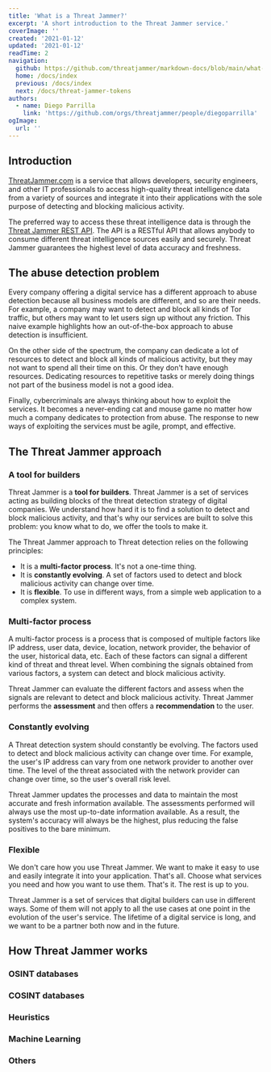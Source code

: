 ```yaml
---
title: 'What is a Threat Jammer?'
excerpt: 'A short introduction to the Threat Jammer service.'
coverImage: ''
created: '2021-01-12'
updated: '2021-01-12'
readTime: 2
navigation:
  github: https://github.com/threatjammer/markdown-docs/blob/main/what-is-threat-jammer.md
  home: /docs/index
  previous: /docs/index
  next: /docs/threat-jammer-tokens
authors:
  - name: Diego Parrilla
    link: 'https://github.com/orgs/threatjammer/people/diegoparrilla'
ogImage:
  url: ''
---
```


## Introduction

[ThreatJammer.com](https://threatjammer.com) is a service that allows developers, security engineers, and other IT professionals to access high-quality threat intelligence data from a variety of sources and integrate it into their applications with the sole purpose of detecting and blocking malicious activity.

The preferred way to access these threat intelligence data is through the [Threat Jammer REST API](https://threatjammer.com/api/). The API is a RESTful API that allows anybody to consume different threat intelligence sources easily and securely. Threat Jammer guarantees the highest level of data accuracy and freshness.

## The abuse detection problem

Every company offering a digital service has a different approach to abuse detection because all business models are different, and so are their needs. For example, a company may want to detect and block all kinds of Tor traffic, but others may want to let users sign up without any friction. This naive example highlights how an out-of-the-box approach to abuse detection is insufficient. 

On the other side of the spectrum, the company can dedicate a lot of resources to detect and block all kinds of malicious activity, but they may not want to spend all their time on this. Or they don't have enough resources. Dedicating resources to repetitive tasks or merely doing things not part of the business model is not a good idea.

Finally, cybercriminals are always thinking about how to exploit the services. It becomes a never-ending cat and mouse game no matter how much a company dedicates to protection from abuse. The response to new ways of exploiting the services must be agile, prompt, and effective.

## The Threat Jammer approach

### A tool for builders
Threat Jammer is a **tool for builders**. Threat Jammer is a set of services acting as building blocks of the threat detection strategy of digital companies. We understand how hard it is to find a solution to detect and block malicious activity, and that's why our services are built to solve this problem: you know what to do, we offer the tools to make it. 

The Threat Jammer approach to Threat detection relies on the following principles:
- It is a **multi-factor process**. It's not a one-time thing.
- It is **constantly evolving**. A set of factors used to detect and block malicious activity can change over time.
- It is **flexible**. To use in different ways, from a simple web application to a complex system.

### Multi-factor process

A multi-factor process is a process that is composed of multiple factors like IP address, user data, device, location, network provider, the behavior of the user, historical data, etc. Each of these factors can signal a different kind of threat and threat level. When combining the signals obtained from various factors, a system can detect and block malicious activity.

Threat Jammer can evaluate the different factors and assess when the signals are relevant to detect and block malicious activity. Threat Jammer performs the **assessment** and then offers a **recommendation** to the user.

### Constantly evolving

A Threat detection system should constantly be evolving. The factors used to detect and block malicious activity can change over time. For example, the user's IP address can vary from one network provider to another over time. The level of the threat associated with the network provider can change over time, so the user's overall risk level.

Threat Jammer updates the processes and data to maintain the most accurate and fresh information available. The assessments performed will always use the most up-to-date information available. As a result, the system's accuracy will always be the highest, plus reducing the false positives to the bare minimum.

### Flexible

We don't care how you use Threat Jammer. We want to make it easy to use and easily integrate it into your application. That's all. Choose what services you need and how you want to use them. That's it. The rest is up to you.

Threat Jammer is a set of services that digital builders can use in different ways. Some of them will not apply to all the use cases at one point in the evolution of the user's service. The lifetime of a digital service is long, and we want to be a partner both now and in the future.

## How Threat Jammer works

### OSINT databases

### COSINT databases

### Heuristics

### Machine Learning

### Others


